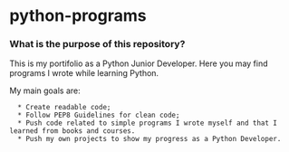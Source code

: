 # python-programs

### What is the purpose of this repository?

This is my portifolio as a Python Junior Developer. Here you may find programs I wrote while learning Python. 

My main goals are:

~~~
  * Create readable code;
  * Follow PEP8 Guidelines for clean code;
  * Push code related to simple programs I wrote myself and that I learned from books and courses. 
  * Push my own projects to show my progress as a Python Developer.
~~~
